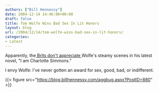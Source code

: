 ```yaml
---
authors: ["Bill Hennessy"]
date: 2004-12-14 14:46:00+00:00
draft: false
title: Tom Wolfe Wins Bad Sex In Lit Honors
layout: blog
url: /2004/12/14/tom-wolfe-wins-bad-sex-in-lit-honors/
categories:
- Latest
---
```


Apparently, the[ Brits don't appreciate ](https://www.cnn.com/2004/SHOWBIZ/books/12/13/odd.literature.sex.reut/index.html)Wolfe's steamy scenes in his latest novel, "I am Charlotte Simmons."




I envy Wolfe: I've never gotten an award for sex, good, bad, or indifferent.

{{< figure src="https://blog.billhennessy.com/aggbug.aspx?PostID=880" >}}

